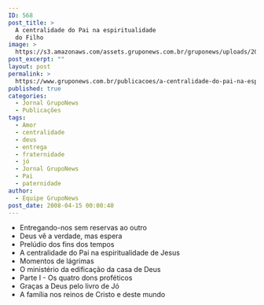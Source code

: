 ```yaml
---
ID: 568
post_title: >
  A centralidade do Pai na espiritualidade
  do Filho
image: >
  https://s3.amazonaws.com/assets.gruponews.com.br/gruponews/uploads/2009/05/jornal-gruponews-marco-abril-2009-960x720.jpg
post_excerpt: ""
layout: post
permalink: >
  https://www.gruponews.com.br/publicacoes/a-centralidade-do-pai-na-espiritualidade-do-filho
published: true
categories:
  - Jornal GrupoNews
  - Publicações
tags:
  - Amor
  - centralidade
  - deus
  - entrega
  - fraternidade
  - jó
  - Jornal GrupoNews
  - Pai
  - paternidade
author:
  - Equipe GrupoNews
post_date: 2008-04-15 00:00:40
---
```

<ul>
	<li>Entregando-nos sem reservas ao outro</li>
	<li>Deus vê a verdade, mas espera</li>
	<li>Prelúdio dos fins dos tempos</li>
	<li>A centralidade do Pai na espiritualidade de Jesus</li>
	<li>Momentos de lágrimas</li>
	<li>O ministério da edificação da casa de Deus</li>
	<li>Parte I - Os quatro dons proféticos</li>
	<li>Graças a Deus pelo livro de Jó</li>
	<li>A família nos reinos de Cristo e deste mundo</li>
</ul>
